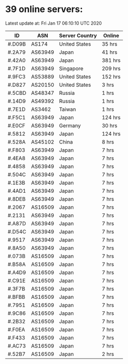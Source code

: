 # 39 online servers:

Latest update at: Fri Jan 17 06:10:10 UTC 2020

| ID | ASN | Server Country | Online |
| -- | --- | -------------- | ------ |
| #.D09B | AS174 | United States | 35 hrs |
| #.2A79 | AS63949 | Japan | 41 hrs |
| #.42A0 | AS63949 | Japan | 381 hrs |
| #.7F1D | AS63949 | Singapore | 209 hrs |
| #.9FC3 | AS53889 | United States | 152 hrs |
| #.D827 | AS20150 | United States | 3 hrs |
| #.5CBD | AS48347 | Russia | 1 hrs |
| #.14D9 | AS49392 | Russia | 1 hrs |
| #.7E1D | AS3462 | Taiwan | 1 hrs |
| #.F5C1 | AS63949 | Japan | 124 hrs |
| #.E0CF | AS63949 | Germany | 30 hrs |
| #.5812 | AS63949 | Japan | 124 hrs |
| #.528A | AS45102 | China | 8 hrs |
| #.F803 | AS63949 | Japan | 7 hrs |
| #.4EA8 | AS63949 | Japan | 7 hrs |
| #.4858 | AS63949 | Japan | 7 hrs |
| #.504C | AS63949 | Japan | 7 hrs |
| #.1E3B | AS63949 | Japan | 7 hrs |
| #.4AD1 | AS63949 | Japan | 7 hrs |
| #.8DEB | AS63949 | Japan | 7 hrs |
| #.2067 | AS16509 | Japan | 7 hrs |
| #.2131 | AS63949 | Japan | 7 hrs |
| #.A87D | AS63949 | Japan | 7 hrs |
| #.D54C | AS63949 | Japan | 7 hrs |
| #.9517 | AS63949 | Japan | 7 hrs |
| #.8A50 | AS63949 | Japan | 7 hrs |
| #.073B | AS16509 | Japan | 7 hrs |
| #.B58A | AS16509 | Japan | 7 hrs |
| #.A4D9 | AS16509 | Japan | 7 hrs |
| #.C91E | AS16509 | Japan | 7 hrs |
| #.3F7B | AS16509 | Japan | 7 hrs |
| #.BFBB | AS16509 | Japan | 7 hrs |
| #.7951 | AS16509 | Japan | 7 hrs |
| #.9C86 | AS16509 | Japan | 7 hrs |
| #.2B32 | AS16509 | Japan | 7 hrs |
| #.F0EA | AS16509 | Japan | 7 hrs |
| #.F433 | AS16509 | Japan | 7 hrs |
| #.AC73 | AS16509 | Japan | 7 hrs |
| #.52B7 | AS16509 | Japan | 2 hrs |

